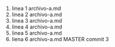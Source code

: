 1. linea 1 archivo-a.md
2. linea 2 archivo-a.md
3. linea 3 archivo-a.md
4. linea 4 archivo-a.md
5. linea 5 archivo-a.md
6. liena 6 archivo-a.md MASTER commit 3
